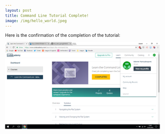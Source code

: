 ```yaml
---
layout: post
title: Command Line Tutorial Complete!
image: /img/hello_world.jpeg
---
```


Here is the confirmation of the completion of the tutorial:

![](../img/hamzabegovic/hamzabegovic_command_line_tutorial.png)
